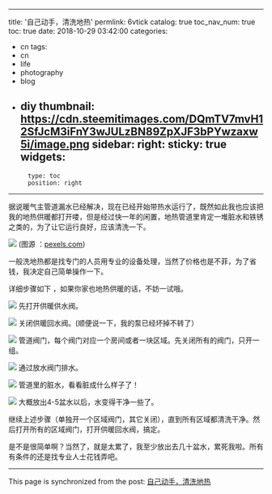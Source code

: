 
---
title: '自己动手，清洗地热'
permlink: 6vtick
catalog: true
toc_nav_num: true
toc: true
date: 2018-10-29 03:42:00
categories:
- cn
tags:
- cn
- life
- photography
- blog
- diy
thumbnail: https://cdn.steemitimages.com/DQmTV7mvH12SfJcM3iFnY3wJULzBN89ZpXJF3bPYwzaxw5i/image.png
sidebar:
    right:
        sticky: true
widgets:
    -
        type: toc
        position: right
---


据说暖气主管道漏水已经解决，现在已经开始带热水运行了，既然如此我也应该把我的地热供暖都打开喽，但是经过快一年的闲置，地热管道里肯定一堆脏水和铁锈之类的，为了让它运行良好，应该清洗一下。

![](https://cdn.steemitimages.com/DQmTV7mvH12SfJcM3iFnY3wJULzBN89ZpXJF3bPYwzaxw5i/image.png)
(图源 ：[pexels.com]( https://www.pexels.com/))

一般洗地热都是找专门的人员用专业的设备处理，当然了价格也是不菲，为了省钱，我决定自己简单操作一下。

详细步骤如下 ，如果你家也地热供暖的话，不妨一试哦。

![](https://cdn.steemitimages.com/DQmTYgQPyNBYvU7HDXt9bc8dy4d2pfN3PzPGU5EnW1HVbUB/image.png)
先打开供暖供水阀。

![](https://cdn.steemitimages.com/DQmNWsbF5FGZdo8UN4nrCY8NQcrtU5AukriHoTWgctvZ8BP/image.png)
关闭供暖回水阀。(顺便说一下，我的泵已经坏掉不转了）

![](https://cdn.steemitimages.com/DQmacppF8UHabv52cttDB6oZBVzraxHKNCUqn6gnNy8kuha/image.png)
管道阀门，每个阀门对应一个房间或者一块区域。先关闭所有的阀门，只开一组。

![](https://cdn.steemitimages.com/DQmReWaHFCev6TSEVbYNwZtsvkfydFi5JwAiRZcksHDxKcY/image.png)
通过放水阀门排水。

![](https://cdn.steemitimages.com/DQmQmikS6xHxzbwWrQZzv7Ftn4npe5BFexrYPrSCWisxr4n/image.png)
管道里的脏水，看看脏成什么样子了！

![](https://cdn.steemitimages.com/DQmWkH9yJGfQjoBYBfnFEjKLdRmR3kN1kW4RTd5WHq3xgm6/image.png)
大概放出4-5盆水以后，水变得干净一些了。

继续上述步骤（单独开一个区域阀门，其它关闭），直到所有区域都清洗干净。然后打开所有的区域阀门，打开供暖回水阀，搞定。

是不是很简单啊？当然了，就是太累了，我至少放出去几十盆水，累死我啦。所有有条件的还是找专业人士花钱弄吧。

- - -

This page is synchronized from the post: [自己动手，清洗地热](https://steemit.com/@oflyhigh/6vtick)
